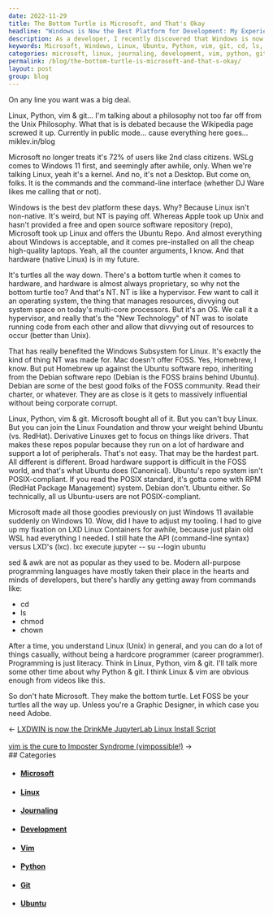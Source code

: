 ```yaml
---
date: 2022-11-29
title: The Bottom Turtle is Microsoft, and That's Okay
headline: "Windows is Now the Best Platform for Development: My Experience with Microsoft Embracing Linux"
description: As a developer, I recently discovered that Windows is now the best platform for development. Microsoft has embraced Linux and its associated technologies, offering the Ubuntu repository and the Windows Subsystem for Linux, which enables developers to access Linux commands and the command-line interface. With popular commands such as cd, ls, chmod, and chown, I'm able to do a lot without being a hardcore programmer. Read my blog to find out why I believe Windows is the best development platform.
keywords: Microsoft, Windows, Linux, Ubuntu, Python, vim, git, cd, ls, chmod, chown, development, platform, command-line, interface, programmer, blog, best
categories: microsoft, linux, journaling, development, vim, python, git, ubuntu
permalink: /blog/the-bottom-turtle-is-microsoft-and-that-s-okay/
layout: post
group: blog
---
```



On any line you want was a big deal.

Linux, Python, vim & git... I'm talking about a philosophy not too far off from
the Unix Philosophy. What that is is debated because the Wikipedia page screwed
it up. Currently in public mode... cause everything here goes... miklev.in/blog

Microsoft no longer treats it's 72% of users like 2nd class citizens. WSLg
comes to Windows 11 first, and seemingly after awhile, only. When we're talking
Linux, yeah it's a kernel. And no, it's not a Desktop. But come on, folks. It
is the commands and the command-line interface (whether DJ Ware likes me
calling that or not).

Windows is the best dev platform these days. Why? Because Linux isn't
non-native. It's weird, but NT is paying off. Whereas Apple took up Unix and
hasn't provided a free and open source software repository (repo), Microsoft
took up Linux and offers the Ubuntu Repo. And almost everything about Windows
is acceptable, and it comes pre-installed on all the cheap high-quality
laptops. Yeah, all the counter arguments, I know. And that hardware (native
Linux) is in my future.

It's turtles all the way down. There's a bottom turtle when it comes to
hardware, and hardware is almost always proprietary, so why not the bottom
turtle too? And that's NT. NT is like a hypervisor. Few want to call it an
operating system, the thing that manages resources, divvying out system space
on today's multi-core processors. But it's an OS. We call it a hypervisor, and
really that's the "New Technology" of NT was to isolate running code from each
other and allow that divvying out of resources to occur (better than Unix).

That has really benefited the Windows Subsystem for Linux. It's exactly the
kind of thing NT was made for. Mac doesn't offer FOSS. Yes, Homebrew, I know.
But put Homebrew up against the Ubuntu software repo, inheriting from the
Debian software repo (Debian is the FOSS brains behind Ubuntu). Debian are some
of the best good folks of the FOSS community. Read their charter, or whatever.
They are as close is it gets to massively influential without being corporate
corrupt.

Linux, Python, vim & git. Microsoft bought all of it. But you can't buy Linux.
But you can join the Linux Foundation and throw your weight behind Ubuntu (vs.
RedHat). Derivative Linuxes get to focus on things like drivers. That makes
these repos popular because they run on a lot of hardware and support a lot of
peripherals. That's not easy. That may be the hardest part. All different is
different. Broad hardware support is difficult in the FOSS world, and that's
what Ubuntu does (Canonical). Ubuntu's repo system isn't POSIX-compliant. If
you read the POSIX standard, it's gotta come with RPM (RedHat Package
Management) system. Debian don't. Ubuntu either. So technically, all us
Ubuntu-users are not POSIX-compliant.

Microsoft made all those goodies previously on just Windows 11 available
suddenly on Windows 10. Wow, did I have to adjust my tooling. I had to give up
my fixation on LXD Linux Containers for awhile, because just plain old WSL had
everything I needed. I still hate the API (command-line syntax) versus LXD's
(lxc). lxc execute jupyter -- su --login ubuntu

sed & awk are not as popular as they used to be. Modern all-purpose programming
languages have mostly taken their place in the hearts and minds of developers,
but there's hardly any getting away from commands like:

- cd
- ls
- chmod
- chown

After a time, you understand Linux (Unix) in general, and you can do a lot of
things casually, without being a hardcore programmer (career programmer).
Programming is just literacy. Think in Linux, Python, vim & git. I'll talk more
some other time about why Python & git. I think Linux & vim are obvious enough
from videos like this.

So don't hate Microsoft. They make the bottom turtle. Let FOSS be your turtles
all the way up. Unless you're a Graphic Designer, in which case you need Adobe.


<div class="arrow-links"><div class="post-nav-prev"><span class="arrow">&larr;&nbsp;</span><a href="/blog/lxdwin-is-now-the-drinkme-jupyterlab-linux-install-script/">LXDWIN is now the DrinkMe JupyterLab Linux Install Script</a></div> &nbsp; <div class="post-nav-next"><a href="/blog/vim-is-the-cure-to-imposter-syndrome-vimpossible/">vim is the cure to Imposter Syndrome (vimpossible!)</a><span class="arrow">&nbsp;&rarr;</span></div></div>
## Categories

<ul>
<li><h4><a href='/microsoft/'>Microsoft</a></h4></li>
<li><h4><a href='/linux/'>Linux</a></h4></li>
<li><h4><a href='/journaling/'>Journaling</a></h4></li>
<li><h4><a href='/development/'>Development</a></h4></li>
<li><h4><a href='/vim/'>Vim</a></h4></li>
<li><h4><a href='/python/'>Python</a></h4></li>
<li><h4><a href='/git/'>Git</a></h4></li>
<li><h4><a href='/ubuntu/'>Ubuntu</a></h4></li></ul>